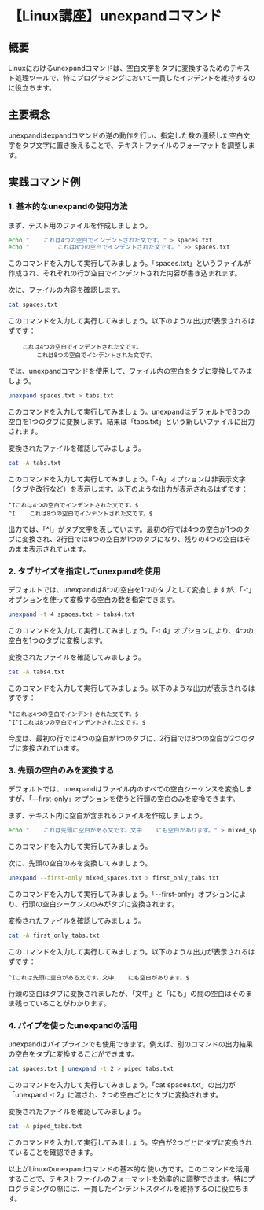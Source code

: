 # 【Linux講座】unexpandコマンド

## 概要
Linuxにおけるunexpandコマンドは、空白文字をタブに変換するためのテキスト処理ツールで、特にプログラミングにおいて一貫したインデントを維持するのに役立ちます。

## 主要概念
unexpandはexpandコマンドの逆の動作を行い、指定した数の連続した空白文字をタブ文字に置き換えることで、テキストファイルのフォーマットを調整します。

## 実践コマンド例

### 1. 基本的なunexpandの使用方法

まず、テスト用のファイルを作成しましょう。

```bash
echo "    これは4つの空白でインデントされた文です。" > spaces.txt
echo "        これは8つの空白でインデントされた文です。" >> spaces.txt
```

このコマンドを入力して実行してみましょう。「spaces.txt」というファイルが作成され、それぞれの行が空白でインデントされた内容が書き込まれます。

次に、ファイルの内容を確認します。

```bash
cat spaces.txt
```

このコマンドを入力して実行してみましょう。以下のような出力が表示されるはずです：

```
    これは4つの空白でインデントされた文です。
        これは8つの空白でインデントされた文です。
```

では、unexpandコマンドを使用して、ファイル内の空白をタブに変換してみましょう。

```bash
unexpand spaces.txt > tabs.txt
```

このコマンドを入力して実行してみましょう。unexpandはデフォルトで8つの空白を1つのタブに変換します。結果は「tabs.txt」という新しいファイルに出力されます。

変換されたファイルを確認してみましょう。

```bash
cat -A tabs.txt
```

このコマンドを入力して実行してみましょう。「-A」オプションは非表示文字（タブや改行など）を表示します。以下のような出力が表示されるはずです：

```
^Iこれは4つの空白でインデントされた文です。$
^I    これは8つの空白でインデントされた文です。$
```

出力では、「^I」がタブ文字を表しています。最初の行では4つの空白が1つのタブに変換され、2行目では8つの空白が1つのタブになり、残りの4つの空白はそのまま表示されています。

### 2. タブサイズを指定してunexpandを使用

デフォルトでは、unexpandは8つの空白を1つのタブとして変換しますが、「-t」オプションを使って変換する空白の数を指定できます。

```bash
unexpand -t 4 spaces.txt > tabs4.txt
```

このコマンドを入力して実行してみましょう。「-t 4」オプションにより、4つの空白を1つのタブに変換します。

変換されたファイルを確認してみましょう。

```bash
cat -A tabs4.txt
```

このコマンドを入力して実行してみましょう。以下のような出力が表示されるはずです：

```
^Iこれは4つの空白でインデントされた文です。$
^I^Iこれは8つの空白でインデントされた文です。$
```

今度は、最初の行では4つの空白が1つのタブに、2行目では8つの空白が2つのタブに変換されています。

### 3. 先頭の空白のみを変換する

デフォルトでは、unexpandはファイル内のすべての空白シーケンスを変換しますが、「--first-only」オプションを使うと行頭の空白のみを変換できます。

まず、テキスト内に空白が含まれるファイルを作成しましょう。

```bash
echo "    これは先頭に空白がある文です。文中    にも空白があります。" > mixed_spaces.txt
```

このコマンドを入力して実行してみましょう。

次に、先頭の空白のみを変換してみましょう。

```bash
unexpand --first-only mixed_spaces.txt > first_only_tabs.txt
```

このコマンドを入力して実行してみましょう。「--first-only」オプションにより、行頭の空白シーケンスのみがタブに変換されます。

変換されたファイルを確認してみましょう。

```bash
cat -A first_only_tabs.txt
```

このコマンドを入力して実行してみましょう。以下のような出力が表示されるはずです：

```
^Iこれは先頭に空白がある文です。文中    にも空白があります。$
```

行頭の空白はタブに変換されましたが、「文中」と「にも」の間の空白はそのまま残っていることがわかります。

### 4. パイプを使ったunexpandの活用

unexpandはパイプラインでも使用できます。例えば、別のコマンドの出力結果の空白をタブに変換することができます。

```bash
cat spaces.txt | unexpand -t 2 > piped_tabs.txt
```

このコマンドを入力して実行してみましょう。「cat spaces.txt」の出力が「unexpand -t 2」に渡され、2つの空白ごとにタブに変換されます。

変換されたファイルを確認してみましょう。

```bash
cat -A piped_tabs.txt
```

このコマンドを入力して実行してみましょう。空白が2つごとにタブに変換されていることを確認できます。

以上がLinuxのunexpandコマンドの基本的な使い方です。このコマンドを活用することで、テキストファイルのフォーマットを効率的に調整できます。特にプログラミングの際には、一貫したインデントスタイルを維持するのに役立ちます。
